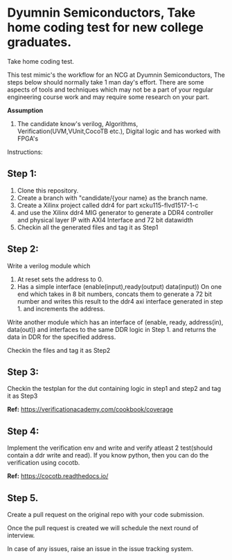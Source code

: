 # Dyumnin Semiconductors, Take home coding test for new college graduates.

Take home coding test.

This test mimic's the workflow for an NCG at Dyumnin Semiconductors, The steps below should normally take 1 man day's effort. There are some aspects of tools and techniques which may not be a part of your regular engineering course work and may require some research on your part.

**Assumption** 
1. The candidate know's verilog, Algorithms, Verification(UVM,VUnit,CocoTB etc.), Digital logic and has worked with FPGA's


Instructions:
## Step 1:
1. Clone this repository.
2. Create a branch with "candidate/{your name} as the branch name.
3. Create a Xilinx project called ddr4 for part  xcku115-flvd1517-1-c
4. and use the Xilinx ddr4 MIG generator to generate a DDR4 controller and physical layer IP with AXI4 Interface and 72 bit datawidth
5. Checkin all the generated files and tag it as Step1

## Step 2:
 
 Write a verilog module which 
 1. At reset sets the address to 0.
 2. Has a simple interface (enable(input),ready(output) data(input)) On one end which  takes in 8 bit numbers, concats them to generate a 72 bit number and writes this result to the ddr4 axi interface generated in step 1. and increments the address.
 
 Write another module which has an interface of (enable, ready, address(in), data(out)) and interfaces to the same DDR logic in Step 1. and returns the data in DDR for the specified address.

Checkin the files and tag it as Step2

## Step 3:
Checkin the testplan for the dut containing logic in step1 and step2 and tag it as Step3

**Ref:** https://verificationacademy.com/cookbook/coverage 

## Step 4:

Implement the verification env and write and verify atleast 2 test(should contain a ddr write and read).
If you know python, then you can do the verification using cocotb.

**Ref:** https://cocotb.readthedocs.io/

## Step 5.

Create a pull request on the original repo with your code submission.

Once the pull request is created we will schedule the next round of interview.


In case of any issues, raise an issue in the issue tracking system.

